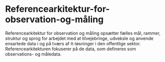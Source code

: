 # Referencearkitektur-for-observation-og-måling
Referencearkitektur for observation og måling opsætter fælles mål, rammer, struktur og sprog for arbejdet med at tilvejebringe, udveksle og anvende ensartede data i og på tværs af it-løsninger i den offentlige sektor. Referencearkitekturen fokuserer på de data, som defineres som observations- og måledata.
